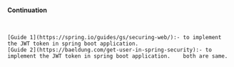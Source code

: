 
#### Continuation 

```
 ```
    
    
     
     
    
    
    
    
    
    
    
    
    
    
    
    
    
    
    
    
    
    
    
``` 

[Guide 1](https://spring.io/guides/gs/securing-web/):- to implement the JWT token in spring boot application.
[Guide 2](https://baeldung.com/get-user-in-spring-security):- to implement the JWT token in spring boot application.    both are same. 